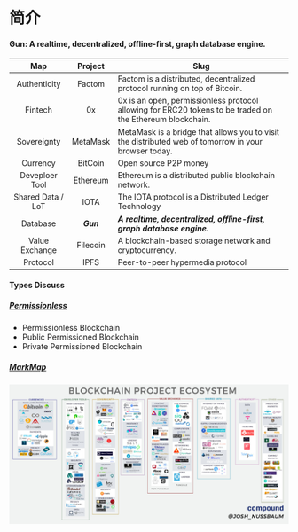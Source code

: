 # 简介

#### Gun: A realtime, decentralized, offline-first, graph database engine.

| Map               | Project   | Slug                                                                                                      |
|:-----------------:|:---------:|-----------------------------------------------------------------------------------------------------------|
| Authenticity      | Factom    | Factom is a distributed, decentralized protocol running on top of Bitcoin.                                |
| Fintech           | 0x        | 0x is an open, permissionless protocol allowing for ERC20 tokens to be traded on the Ethereum blockchain. |
| Sovereignty       | MetaMask  | MetaMask is a bridge that allows you to visit the distributed web of tomorrow in your browser today.      |
| Currency          | BitCoin   | Open source P2P money                                                                                     |
| Deveploer Tool    | Ethereum  | Ethereum is a distributed public blockchain network.                                                      |
| Shared Data / LoT | IOTA      | The IOTA protocol is a Distributed Ledger Technology                                                      |
| Database          | ___Gun___ | ___A realtime, decentralized, offline-first, graph database engine.___                                    |
| Value Exchange    | Filecoin  | A blockchain-based storage network and cryptocurrency.                                                    |
| Protocol          | IPFS      | Peer-to-peer hypermedia protocol                                                                          |

#### Types Discuss 

##### [Permissionless](https://hackernoon.com/3-popular-types-of-blockchains-you-need-to-know-7a5b98ee545a)

+ Permissionless Blockchain
+ Public Permissioned Blockchain
+ Private Permissioned Blockchain

##### [MarkMap](https://techcrunch.com/2017/10/16/mapping-the-blockchain-project-ecosystem/)
![map](/assets/bcmarkmap.png)
